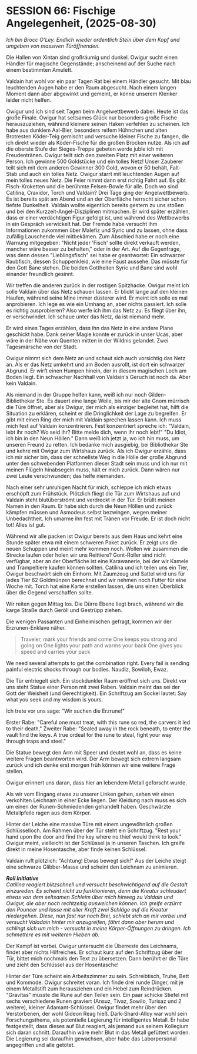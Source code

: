 <!-- Copyright 2020-2025 Dominik Jan Schott. All rights reserved. The license agreement is defined in the LICENSE file in the root folder. -->
# **SESSION 66:                       Fischige Angelegenheit, (2025-08-30)**

*Ich bin Brocc O'Ley. Endlich wieder ordentlich Stein über dem Kopf und umgeben von massiven Türöffnenden.*

Die Hallen von Xintan sind großräumig und dunkel.
Owigur sucht einen Händler für magische Gegenstände; anscheinend auf der Suche nach einem bestimmten Amulett.

Valdain hat wohl vor ein paar Tagen Rat bei einem Händler gesucht.
Mit blau leuchtenden Augen habe er den Raum abgesucht.
Nach einem langen Moment dann aber abgewinkt und gemeint, er könne unserem Kleriker leider nicht helfen.

Owigur und ich sind seit Tagen beim Angelwettbewerb dabei.
Heute ist das große Finale.
Owigur hat seltsames Glück nur besonders große Fische herauszuziehen, während kleinere seinen Haken verfehlen zu scheinen.
Ich habe aus dunklem Aal-Bier, besonders reifem Hühnchen und alten Brotresten Köder-Teig gemischt und versuche kleiner Fische zu fangen, die ich direkt wieder als Köder-Fische für die großen Brocken nutze.
Als ich auf die oberste Stufe der Sieges-Treppe gebeten werde juble ich mit Freudentränen.
Owigur teilt sich den zweiten Platz mit einer weiteren Person.
Ich gewinne 500 Goldstücke und ein tolles Netz!
Unser Zauberer teilt sich mit dem anderen Gewinner 300 Gold, wovon er 50 behält, Falt-Stab und auch ein tolles Netz.
Owigur starrt mit leuchtenden Augen auf mein tolles neues Netz.
Die Feier nimmt dann erst richtig Fahrt auf.
Es gibt Fisch-Kroketten und die berühmte Felsen-Bowle für alle.
Doch wo sind Catilina, Craxidor, Torch und Valdain?
Drei Tage ging der Angelwettbewerb.
Es ist bereits spät am Abend und an der Oberfläche herrscht sicher schon tiefste Dunkelheit.
Valdain wollte eigentlich bereits gestern zu uns stoßen und bei den Kurzzeit-Angel-Disziplinen mitmachen.
Er wird später erzählen, dass er einer verdächtigen Figur gefolgt ist, und während des Wettbewerbs in ein Gespräch verwickelt hat.
Der Fremde habe versucht ihm Informationen zukommen über Malefiz und Syric und zu lassen, ohne dass zufällig Lauschende viel mitbekämen.
Zum Abschied habe er noch eine Warnung mitgegeben:
"Nicht jeder 'Fisch' sollte direkt verkauft werden, mancher wäre besser zu behalten," oder in der Art.
Auf die Gegenfrage, was denn dessen "Lieblingsfisch" sei habe er geantwortet:
Ein schwarzer Raubfisch, dessen Schuppenkleid, wie eine Faust aussehe.
Das müsste für den Gott Bane stehen.
Die beiden Gottheiten Syric und Bane sind wohl einander freundlich gesinnt.

Wir treffen die anderen zurück in der rostigen Spitzhacke.
Owigur meint ich solle Valdain über das Netz schauen lassen.
Er blickt lange auf den kleinen Haufen, während seine Mine immer düsterer wird.
Er meint ich solle es mal anprobieren.
Ich lege es wie ein Umhang an, aber nichts passiert.
Ich solle es richtig ausprobieren?
Also werfe ich ihm das Netz zu.
Es fliegt über ihn, er verschwindet.
Ich schaue unter das Netz, da ist niemand mehr.

Er wird eines Tages erzählen, dass ihn das Netz in eine andere Plane geschickt habe.
Dank seiner Magie konnte er zurück in unser Ucas, aber wäre in der Nähe von Quenten mitten in der Wildnis gelandet.
Zwei Tagesmärsche von der Stadt.

Owigur nimmt sich dem Netz an und schaut sich auch vorsichtig das Netz an.
Als er das Netz umkehrt und am Boden ausrollt, ist dort ein schwarzer Abgrund.
Er wirft einen Humpen hinein, der in diesem magischen Loch am Boden liegt.
Ein schwacher Nachhall von Valdain's Geruch ist noch da.
Aber kein Valdain.

Als niemand in der Gruppe helfen kann, weiß ich nur noch Gilden-Bibliothekar Ste.
Es dauert eine lange Weile, bis mir der alte Gnom mürrisch die Türe öffnet, aber als Owigur, der mich als einziger begleitet hat, hilft die Situation zu erklären, scheint er die Dringlichkeit der Lage zu begreifen.
Er gibt mit einen Ring der mich mit Valdain sprechen lassen kann.
Ich muss mich fest auf Valdain konzentrieren.
Fest konzentriert spreche ich:
"Valdain, lebt ihr noch? Wo seid ihr? Bitte melde dich, wenn ihr noch lebt!"
"Du Idiot, ich bin in den Neun Höllen."
Dann weiß ich jetzt ja, wo ich hin muss, um unseren Freund zu retten.
Ich bedanke mich ausgiebig, bei Bibliothekar Ste und kehre mit Owigur zum Wirtshaus zurück.
Als ich Owigur erzähle, dass ich mir sicher bin, dass der schnellste Weg in die Hölle der große Abgrund unter den schwebenden Platformen dieser Stadt sein muss und ich nur mit meinen Flügeln hinabsegeln muss, hält er mich zurück.
Dann wären nur zwei Leute verschwunden; das helfe niemanden.

Nach einer sehr unruhigen Nacht für mich, schleppe ich mich etwas erschöpft zum Frühstück.
Plötzlich fliegt die Tür zum Wirtshaus auf und Valdain steht blutüberströmt und verdreckt in der Tür.
Er brüllt meinen Namen in den Raum.
Er habe sich durch die Neun Höllen und zurück kämpfen müssen und Asmodeus selbst bezwingen, wegen meiner Unbedachtheit.
Ich umarme ihn fest mit Tränen vor Freude.
Er ist doch nicht tot\!
Alles ist gut.

Während wir alle packen ist Owigur bereits aus dem Haus und kehrt eine Stunde später etwa mit einem schweren Paket zurück.
Er zeigt uns die neuen Schuppen und meint mehr kommen noch.
Wollen wir zusammen die Strecke laufen oder holen wir uns Reittiere?
Gont-Roller sind nicht verfügbar, aber an der Oberfläche ist eine Karawanerie, bei der wir Kamele und Trampeltiere kaufen können sollten.
Catilina und ich teilen uns ein Tier, Owigur beschwört sich ein Einhorn.
Mit Zaumzeug und Sattel wird uns für jedes Tier 62 Goldmünzen berechnet und wir nehmen noch Futter für eine Woche mit.
Torch hat eine Karte erstellen lassen, die uns einen Überblick über die Gegend verschaffen sollte.

Wir reiten gegen Mittag los.
Die Dürre Ebene liegt brach, während wir die karge Straße durch Geröll und Gestrüpp ziehen.

Die wenigen Passanten und Einheimischen gefragt, kommen wir der Erzrunen-Enklave näher.

> Traveler, mark your friends and come
One keeps you strong and going on
One lights your path and warms your back
One gives you speed and carries your pack

We need several attempts to get the combination right.
Every fail is sending painful electric shocks through our bodies.
Naudiz, Sowiloh, Ewaz.

Die Tür entriegelt sich.
Ein stockdunkler Raum eröffnet sich uns.
Direkt vor uns steht Statue einer Person mit zwei Raben.
Valdain meint das sei der Gott der Weisheit (und Gerechtigkeit).
Ein Schriftzug am Sockel lautet:
Say what you seek and my wisdom is yours.

Ich trete vor uns sage: "Wir suchen die Erzrune\!"

Erster Rabe:
"Careful one must treat, with this rune so red, the carvers it led to their death,"
Zweiter Rabe:
"Sealed away in the rock beneath, to enter the vault find the keys. A true ordeal for the rune to steal, fight your way through traps and steel."

Die Statue bewegt den Arm mit Speer und deutet wohl an, dass es keine weitere Fragen beantworten wird.
Der Arm bewegt sich extrem langsam zurück und ich denke erst morgen früh können wir eine weitere Frage stellen.

Owigur erinnert uns daran, dass hier an lebendem Metall geforscht wurde.

Als wir vom Eingang etwas zu unserer Linken gehen, sehen wir einen verkohlten Leichnam in einer Ecke liegen. Der Kleidung nach muss es sich um einen der Runen-Schmiedenden gehandelt haben.
Geschwärzte Metallpfeile ragen aus dem Körper.

Hinter der Leiche eine massive Türe mit einem ungewöhnlich großen Schlüsselloch.
Am Rahmen über der Tür steht ein Schriftzug.
"Rest your hand upon the door and find the key where no thief would think to look."
Owigur meint, vielleicht ist der Schlüssel ja in unseren Taschen.
Ich greife direkt in meine Hosentasche, aber finde keinen Schlüssel.

Valdain ruft plötzlich: "Achtung\! Etwas bewegt sich\!"
Aus der Leiche steigt eine schwarze Glibber-Masse und scheint den Leichnam zu animieren.

***Roll Initiative***  
*Catilina reagiert blitzschnell und versucht beschwichtigend auf die Gestalt einzureden. Es scheint nicht zu funktionieren, denn die Kreatur schleudert etwas von dem seltsamen Schleim über mich hinweg zu Valdain und Owigur, die aber noch rechtzeitig ausweichen können. Ich greife erzürnt den Pouncer und lasse mit aller Kraft zwei Schläge auf die Kreatur niedergehen. Diese, nun fast nur noch Brei, schiebt sich an mir vorbei und versucht Valadain hinter mir anzugreifen, fährt dann aber herum und schlingt sich um mich - versucht in meine Körper-Öffnungen zu dringen. Ich schmettere es mit weiteren Hieben ab.*

Der Kampf ist vorbei.
Owigur untersucht die Überreste des Leichnams, findet aber nichts Hilfreiches.
Er schaut kurz auf den Schriftzug über der Tür, bittet mich nochmals den Text zu übersetzen.
Dann berührt er die Türe und zieht den Schlüssel aus der Hosentasche!

Hinter der Türe scheint ein Arbeitszimmer zu sein.
Schreibtisch, Truhe, Bett und Kommode.
Owigur schreitet voran.
Ich finde drei runde Dinger, mit je einem Metallstift zum herausziehen und ein Hebel zum Reindrücken.
"Gravitas" müsste die Rune auf den Teilen sein.
Ein paar schicke Stiefel mit sechs verschiedene Runen graviert (Ansuz, Tivaz, Sowilo, Turisaz und 2 weitere), kleiner Adamant-Schlüssel.
Owigur findet mehr über den Verstorbenen, der wohl Gideon Reag hieß.
Dark-Shard-Alloy war wohl sein Forschungsthema, als potentielle Legierung für intelligentes Metall. Er habe festgestellt, dass dieses auf Blut reagiert, als jemand aus seinem Kollegium sich daran schnitt. Daraufhin wäre mehr Blut in das Metall gefüttert worden.
Die Legierung sei daraufhin gewachsen, aber habe das Laborpersonal angegriffen und alle getötet.
